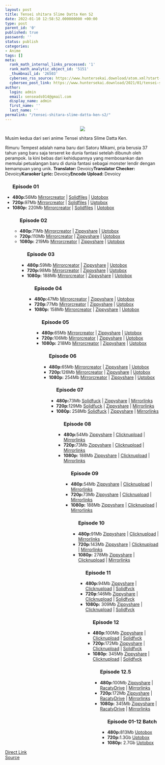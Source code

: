 ```yaml
---
layout: post
title: Tensei shitara Slime Datta Ken S2
date: 2022-01-10 12:58:52.000000000 +00:00
type: post
parent_id: '0'
published: true
password: ''
status: publish
categories:
- Anime
tags: []
meta:
  rank_math_internal_links_processed: '1'
  rank_math_analytic_object_id: '5151'
  _thumbnail_id: '26503'
  cyberseo_rss_source: https://www.huntersekai.download/atom.xml?start-index=1
  cyberseo_post_link: https://www.huntersekai.download/2021/01/tensei-shitara-slime-datta-ken-s2.html
author:
  login: admin
  email: senseads014@gmail.com
  display_name: admin
  first_name: ''
  last_name: ''
permalink: "/tensei-shitara-slime-datta-ken-s2/"
---
```

<p> <a class="popup" data-target="39551"></a>
<div dir="ltr" style="text-align: left;" trbidi="on">
<div class="separator" style="clear: both; text-align: center;"><a href="https://1.bp.blogspot.com/-WqNSIl7i6_Y/YAB4iP9TtGI/AAAAAAAACUQ/7Ibx63ELwvU748Vdkg_2TT2pVXSsG13KQCLcBGAsYHQ/s2048/tensura2poster.jpg" style="margin-left: 1em; margin-right: 1em;"><img border="0" data-original-height="318" data-original-width="225" src="{{ site.baseurl }}/assets/2022/01/tensura2poster.jpg" /></a></div>
<p>Musim kedua dari seri anime Tensei shitara Slime Datta Ken.</p>
<p>Rimuru Tempest adalah nama baru dari Satoru Mikami, pria berusia 37 tahun yang baru saja terseret ke dunia fantasi setelah dibunuh oleh perampok. Ia kini bebas dari kehidupannya yang membosankan dan memulai petualangan baru di dunia fantasi sebagai monster lendir dengan kemampuan yang unik.<a name="more"></a>
<pekerja><b>Translator: </b><span>Devoicy</span><b>Translator Checker: </b><span>Devoicy</span><b>Karaoker Lyric: </b><span>Devoicy</span><b>Encode Upload: </b><span>Devoicy</span></pekerja>
<div class="dl">
<ul />
<h3>Episode 01</h3>
<li><b>480p:</b><span id="size">56Mb</span> <a href="https://apk.miuiku.com/KLQkdT4" target="_blank" rel="noopener">Mirrorcreator</a> | <a href="https://apk.miuiku.com/oO4s" target="_blank" rel="noopener">Solidfiles</a> |&nbsp;<a href="https://www.shrinkads.com/LAmxk" target="_blank" rel="noopener">Uptobox</a></li>
<li><b>720p:</b><span id="size">97Mb</span> <a href="https://apk.miuiku.com/SQaYPUMr" target="_blank" rel="noopener">Mirrorcreator</a> | <a href="https://apk.miuiku.com/gPIm" target="_blank" rel="noopener">Solidfiles</a> |&nbsp;<a href="https://www.shrinkads.com/tGvkRd" target="_blank" rel="noopener">Uptobox</a></li>
<li><b>1080p:</b> <span id="size">220Mb</span> <a href="https://apk.miuiku.com/wsGr9o82wC" target="_blank" rel="noopener">Mirrorcreator</a> | <a href="https://apk.miuiku.com/1vRqHe46Z" target="_blank" rel="noopener">Solidfiles</a> |&nbsp;<a href="https://www.shrinkads.com/HsW9Wke" target="_blank" rel="noopener">Uptobox</a></li>
<ul />
<h3>Episode 02</h3>
<li><b>480p:</b><span id="size">71Mb</span> <a href="https://apk.miuiku.com/aqmEUlJa5" target="_blank" rel="noopener">Mirrorcreator</a> | <a href="https://apk.miuiku.com/j99Fm8ECZm" target="_blank" rel="noopener">Zippyshare</a> |&nbsp;<a href="https://www.shrinkads.com/74qLV5l" target="_blank" rel="noopener">Uptobox</a></li>
<li><b>720p:</b><span id="size">110Mb</span> <a href="https://apk.miuiku.com/HB22" target="_blank" rel="noopener">Mirrorcreator</a> | <a href="https://apk.miuiku.com/s0Kg4rNyTQ" target="_blank" rel="noopener">Zippyshare</a> |&nbsp;<a href="https://www.shrinkads.com/AdqNrLm" target="_blank" rel="noopener">Uptobox</a></li>
<li><b>1080p:</b> <span id="size">219Mb</span> <a href="https://apk.miuiku.com/K7Drd2Qe" target="_blank" rel="noopener">Mirrorcreator</a> | <a href="https://apk.miuiku.com/VPHG2WNW" target="_blank" rel="noopener">Zippyshare</a> |&nbsp;<a href="https://www.shrinkads.com/SXgz" target="_blank" rel="noopener">Uptobox</a></li>
<ul />
<h3>Episode 03</h3>
<li><b>480p:</b><span id="size">59Mb</span> <a href="https://mobilelegends.shop/G0xqKNh" target="_blank" rel="noopener">Mirrorcreator</a> | <a href="https://apkmodif.com/o0A4gmGy" target="_blank" rel="noopener">Zippyshare</a> |&nbsp;<a href="https://www.shrinkads.com/ygh7MF" target="_blank" rel="noopener">Uptobox</a></li>
<li><b>720p:</b><span id="size">98Mb</span> <a href="https://mobilelegends.shop/vSd" target="_blank" rel="noopener">Mirrorcreator</a> | <a href="https://apkmodif.com/ZiA" target="_blank" rel="noopener">Zippyshare</a> |&nbsp;<a href="https://www.shrinkads.com/PjNMoH" target="_blank" rel="noopener">Uptobox</a></li>
<li><b>1080p:</b> <span id="size">188Mb</span> <a href="https://linkerload.com/2rtHu5NS" target="_blank" rel="noopener">Mirrorcreator</a> | <a href="https://linkerload.com/C6z" target="_blank" rel="noopener">Zippyshare</a> |&nbsp;<a href="https://www.shrinkads.com/qQQPj3" target="_blank" rel="noopener">Uptobox</a></li>
<ul />
<h3>Episode 04</h3>
<li><b>480p:</b><span id="size">47Mb</span> <a href="https://www.shrinkads.com/wzOb" target="_blank" rel="noopener">Mirrorcreator</a> | <a href="https://www.shrinkads.com/Ztzc" target="_blank" rel="noopener">Zippyshare</a> |&nbsp;<a href="https://www.shrinkads.com/ZJFJ1KwF" target="_blank" rel="noopener">Uptobox</a></li>
<li><b>720p:</b><span id="size">77Mb</span> <a href="https://www.shrinkads.com/0ehEHk" target="_blank" rel="noopener">Mirrorcreator</a> | <a href="https://www.shrinkads.com/pdR91nPa" target="_blank" rel="noopener">Zippyshare</a> |&nbsp;<a href="https://www.shrinkads.com/28qrnJ" target="_blank" rel="noopener">Uptobox</a></li>
<li><b>1080p:</b> <span id="size">158Mb</span> <a href="https://www.shrinkads.com/1Rgf" target="_blank" rel="noopener">Mirrorcreator</a> | <a href="https://www.shrinkads.com/K716" target="_blank" rel="noopener">Zippyshare</a> |&nbsp;<a href="https://www.shrinkads.com/JlAfZMIm" target="_blank" rel="noopener">Uptobox</a></li>
<ul />
<h3>Episode 05</h3>
<li><b>480p:</b><span id="size">65Mb</span> <a href="https://www.shrinkads.com/Kn7AB5D4" target="_blank" rel="noopener">Mirrorcreator</a> | <a href="https://www.shrinkads.com/2XBA1z" target="_blank" rel="noopener">Zippyshare</a> | <a href="https://www.shrinkads.com/JTEHTL" target="_blank" rel="noopener">Uptobox</a></li>
<li><b>720p:</b><span id="size">106Mb</span> <a href="https://www.shrinkads.com/UtpEKx" target="_blank" rel="noopener">Mirrorcreator</a> | <a href="https://www.shrinkads.com/slABvdk" target="_blank" rel="noopener">Zippyshare</a> | <a href="https://www.shrinkads.com/9HbU" target="_blank" rel="noopener">Uptobox</a></li>
<li><b>1080p:</b> <span id="size">218Mb</span> <a href="https://shrinkads.com/veVw" target="_blank" rel="noopener">Mirrorcreator</a> | <a href="https://shrinkads.com/JjhZ" target="_blank" rel="noopener">Zippyshare</a> | <a href="https://shrinkads.com/z1Cd" target="_blank" rel="noopener">Uptobox</a></li>
<ul />
<h3>Episode 06</h3>
<li><b>480p:</b><span id="size">65Mb</span> <a href="https://www.shrinkads.com/9kD4ocWC" target="_blank" rel="noopener">Mirrorcreator</a> | <a href="https://www.shrinkads.com/cHN3Z" target="_blank" rel="noopener">Zippyshare</a> | <a href="https://www.shrinkads.com/sqJycyE" target="_blank" rel="noopener">Uptobox</a></li>
<li><b>720p:</b><span id="size">126Mb</span> <a href="https://www.shrinkads.com/5kGRXK8" target="_blank" rel="noopener">Mirrorcreator</a> | <a href="https://www.shrinkads.com/pnTKdID" target="_blank" rel="noopener">Zippyshare</a> | <a href="https://www.shrinkads.com/GmdDL1" target="_blank" rel="noopener">Uptobox</a></li>
<li><b>1080p:</b> <span id="size">254Mb</span> <a href="https://www.shrinkads.com/An6A" target="_blank" rel="noopener">Mirrorcreator</a> | <a href="https://www.shrinkads.com/sQULW" target="_blank" rel="noopener">Zippyshare</a> | <a href="https://www.shrinkads.com/mtl8y6Q" target="_blank" rel="noopener">Uptobox</a></li>
<ul />
<h3>Episode 07</h3>
<li><b>480p:</b><span id="size">73Mb</span> <a href="https://www.shrinkads.com/st?api=151fae2e8a94c4aa8f471b93f8f17e6696dc3383&amp;url=https://www.solidfiles.com/v/55mRdyNWyZDkx" target="" rel="noopener">Solidfuck</a> | <a href="https://www.shrinkads.com/st?api=151fae2e8a94c4aa8f471b93f8f17e6696dc3383&amp;url=https://www80.zippyshare.com/v/7y3Eh1SY/file.html" target="" rel="noopener">Zippyshare</a> | <a href="https://www.shrinkads.com/st?api=151fae2e8a94c4aa8f471b93f8f17e6696dc3383&amp;url=https://mir.cr/1TYPYOHA" target="" rel="noopener">Mirrorlinks</a></li>
<li><b>720p:</b><span id="size">129Mb</span> <a href="https://www.shrinkads.com/st?api=151fae2e8a94c4aa8f471b93f8f17e6696dc3383&amp;url=https://www.solidfiles.com/v/j6DZQLKzNQdDA" target="" rel="noopener">Solidfuck</a> | <a href="https://www.shrinkads.com/st?api=151fae2e8a94c4aa8f471b93f8f17e6696dc3383&amp;url=https://www80.zippyshare.com/v/YclLJibI/file.html" target="" rel="noopener">Zippyshare</a> | <a href="https://www.shrinkads.com/st?api=151fae2e8a94c4aa8f471b93f8f17e6696dc3383&amp;url=https://mir.cr/0LNWOCOQ" target="" rel="noopener">Mirrorlinks</a></li>
<li><b>1080p:</b> <span id="size">258Mb</span> <a href="https://www.shrinkads.com/st?api=151fae2e8a94c4aa8f471b93f8f17e6696dc3383&amp;url=https://www.solidfiles.com/v/yZznBa32agNLg" target="" rel="noopener">Solidfuck</a> | <a href="https://www.shrinkads.com/st?api=151fae2e8a94c4aa8f471b93f8f17e6696dc3383&amp;url=https://www88.zippyshare.com/v/iTaHIa7c/file.html" target="" rel="noopener">Zippyshare</a> | <a href="https://www.shrinkads.com/st?api=151fae2e8a94c4aa8f471b93f8f17e6696dc3383&amp;url=https://www.mirrored.to/files/M7JH0MNC/[HunterSekai]_Tensura_S2_07_id_[1080p]_FHD.mkv_links" target="" rel="noopener">Mirrorlinks</a></li>
<ul />
<h3>Episode 08</h3>
<li><b>480p:</b><span id="size">54Mb</span> <a href="https://www.shrinkads.com/st?api=151fae2e8a94c4aa8f471b93f8f17e6696dc3383&amp;url=https://www74.zippyshare.com/v/rlZzGblO/file.html" target="" rel="noopener">Zippyshare</a> | <a href="https://www.shrinkads.com/st?api=151fae2e8a94c4aa8f471b93f8f17e6696dc3383&amp;url=https://clicknupload.co/x6kd97r2y0yh" target="" rel="noopener">Clicknupload</a> | <a href="https://www.shrinkads.com/st?api=151fae2e8a94c4aa8f471b93f8f17e6696dc3383&amp;url=https://www.mirrored.to/files/PTLOE7VQ/[HunterSekai]_Tensura_S2_08_id_[480p]_SD.mkv_links" target="" rel="noopener">Mirrorlinks</a></li>
<li><b>720p:</b><span id="size">73Mb</span> <a href="https://www.shrinkads.com/st?api=151fae2e8a94c4aa8f471b93f8f17e6696dc3383&amp;url=https://www74.zippyshare.com/v/DS0gWPsu/file.html" target="" rel="noopener">Zippyshare</a> | <a href="https://www.shrinkads.com/st?api=151fae2e8a94c4aa8f471b93f8f17e6696dc3383&amp;url=https://clicknupload.co/y8kwc7nmxx2s" target="" rel="noopener">Clicknupload</a> | <a href="https://www.shrinkads.com/st?api=151fae2e8a94c4aa8f471b93f8f17e6696dc3383&amp;url=https://www.mirrored.to/files/VXYPI3ZM/[HunterSekai]_Tensura_S2_08_id_[720p]_HD.mkv_links" target="" rel="noopener">Mirrorlinks</a></li>
<li><b>1080p:</b> <span id="size">188Mb</span> <a href="https://www.shrinkads.com/st?api=151fae2e8a94c4aa8f471b93f8f17e6696dc3383&amp;url=https://www74.zippyshare.com/v/zcxmIEey/file.html" target="" rel="noopener">Zippyshare</a> | <a href="https://www.shrinkads.com/st?api=151fae2e8a94c4aa8f471b93f8f17e6696dc3383&amp;url=https://clicknupload.co/w0763r4kr8kc" target="" rel="noopener">Clicknupload</a> | <a href="https://www.shrinkads.com/st?api=151fae2e8a94c4aa8f471b93f8f17e6696dc3383&amp;url=https://www.mirrored.to/files/FYMXBUMP/[HunterSekai]_Tensura_S2_08_id_[1080p]_FHD.mkv_links" target="" rel="noopener">Mirrorlinks</a></li>
<ul />
<h3>Episode 09</h3>
<li><b>480p:</b><span id="size">54Mb</span> <a href="https://www.shrinkads.com/st?api=151fae2e8a94c4aa8f471b93f8f17e6696dc3383&amp;url=https://www65.zippyshare.com/v/sFXrQihG/file.html" target="" rel="noopener">Zippyshare</a> | <a href="https://www.shrinkads.com/st?api=151fae2e8a94c4aa8f471b93f8f17e6696dc3383&amp;url=https://clicknupload.co/xl67zy8wxkbq" target="" rel="noopener">Clicknupload</a> | <a href="https://www.shrinkads.com/st?api=151fae2e8a94c4aa8f471b93f8f17e6696dc3383&amp;url=https://mir.cr/F8SLQSUC" target="" rel="noopener">Mirrorlinks</a></li>
<li><b>720p:</b><span id="size">73Mb</span> <a href="https://www.shrinkads.com/st?api=151fae2e8a94c4aa8f471b93f8f17e6696dc3383&amp;url=https://www65.zippyshare.com/v/oYQwrg5e/file.html" target="" rel="noopener">Zippyshare</a> | <a href="https://www.shrinkads.com/st?api=151fae2e8a94c4aa8f471b93f8f17e6696dc3383&amp;url=https://clicknupload.co/s9yhgh3ppdym" target="" rel="noopener">Clicknupload</a> | <a href="https://www.shrinkads.com/st?api=151fae2e8a94c4aa8f471b93f8f17e6696dc3383&amp;url=https://mir.cr/RXZKHRWW" target="" rel="noopener">Mirrorlinks</a></li>
<li><b>1080p:</b> <span id="size">188Mb</span> <a href="https://www.shrinkads.com/st?api=151fae2e8a94c4aa8f471b93f8f17e6696dc3383&amp;url=https://www51.zippyshare.com/v/HgV73alX/file.html" target="" rel="noopener">Zippyshare</a> | <a href="https://www.shrinkads.com/st?api=151fae2e8a94c4aa8f471b93f8f17e6696dc3383&amp;url=https://clicknupload.co/g406qc04lw2z" target="" rel="noopener">Clicknupload</a> | <a href="https://www.shrinkads.com/st?api=151fae2e8a94c4aa8f471b93f8f17e6696dc3383&amp;url=https://mir.cr/1AMR5U9A" target="" rel="noopener">Mirrorlinks</a></li>
<ul />
<h3>Episode 10</h3>
<li><b>480p:</b><span id="size">91Mb</span> <a href="https://shrinkads.com/0hYn0qsM" target="" rel="noopener">Zippyshare</a> | <a href="https://shrinkads.com/ZEfKpwJ" target="" rel="noopener">Clicknupload</a> | <a href="https://shrinkads.com/xcCVX" target="" rel="noopener">Mirrorlinks</a></li>
<li><b>720p:</b><span id="size">143Mb</span> <a href="https://shrinkads.com/66ic7" target="" rel="noopener">Zippyshare</a> | <a href="https://shrinkads.com/o0S8aTV" target="" rel="noopener">Clicknupload</a> | <a href="https://shrinkads.com/HtbW" target="" rel="noopener">Mirrorlinks</a></li>
<li><b>1080p:</b> <span id="size">278Mb</span> <a href="https://shrinkads.com/cso9fmxb" target="" rel="noopener">Zippyshare</a> | <a href="https://shrinkads.com/6YOd3mOE" target="" rel="noopener">Clicknupload</a> | <a href="https://shrinkads.com/MP1mhDfP" target="" rel="noopener">Mirrorlinks</a></li>
<ul />
<h3>Episode 11</h3>
<li><b>480p:</b><span id="size">94Mb</span> <a href="https://www.shrinkads.com/HoMzOc" target="" rel="noopener">Zippyshare</a> | <a href="https://www.shrinkads.com/4Qjhs" target="" rel="noopener">Clicknupload</a> | <a href="https://www.shrinkads.com/1L7L6e6b" target="" rel="noopener">Solidfvck</a></li>
<li><b>720p:</b><span id="size">146Mb</span> <a href="https://www.shrinkads.com/ol8s8" target="" rel="noopener">Zippyshare</a> | <a href="https://www.shrinkads.com/sBwjJ85w" target="" rel="noopener">Clicknupload</a> | <a href="https://www.shrinkads.com/VUm5" target="" rel="noopener">Solidfvck</a></li>
<li><b>1080p:</b> <span id="size">309Mb</span> <a href="https://www.shrinkads.com/WbJKf" target="" rel="noopener">Zippyshare</a> | <a href="https://www.shrinkads.com/Efzq" target="" rel="noopener">Clicknupload</a> | <a href="https://www.shrinkads.com/XT9W" target="" rel="noopener">Solidfvck</a></li>
<ul />
<h3>Episode 12</h3>
<li><b>480p:</b><span id="size">100Mb</span> <a href="https://www.shrinkads.com/st?api=151fae2e8a94c4aa8f471b93f8f17e6696dc3383&url=https://www12.zippyshare.com/v/dPwTpM5l/file.html" target="" rel="noopener">Zippyshare</a> | <a href="https://www.shrinkads.com/st?api=151fae2e8a94c4aa8f471b93f8f17e6696dc3383&url=https://clicknupload.co/14kdgh170soe" target="" rel="noopener">Clicknupload</a> | <a href="https://www.shrinkads.com/st?api=151fae2e8a94c4aa8f471b93f8f17e6696dc3383&url=https://mir.cr/0UKMJP23" target="" rel="noopener">Solidfvck</a></li>
<li><b>720p:</b><span id="size">172Mb</span> <a href="https://www.shrinkads.com/st?api=151fae2e8a94c4aa8f471b93f8f17e6696dc3383&url=https://www12.zippyshare.com/v/EH9v1Z4H/file.html" target="" rel="noopener">Zippyshare</a> | <a href="https://www.shrinkads.com/st?api=151fae2e8a94c4aa8f471b93f8f17e6696dc3383&url=https://clicknupload.co/wliqrmw2969u" target="" rel="noopener">Clicknupload</a> | <a href="https://www.shrinkads.com/st?api=151fae2e8a94c4aa8f471b93f8f17e6696dc3383&url=https://mir.cr/C5RADOTC" target="" rel="noopener">Solidfvck</a></li>
<li><b>1080p:</b> <span id="size">345Mb</span> <a href="https://www.shrinkads.com/st?api=151fae2e8a94c4aa8f471b93f8f17e6696dc3383&url=https://www12.zippyshare.com/v/8ebgzmY4/file.html" target="" rel="noopener">Zippyshare</a> | <a href="https://www.shrinkads.com/st?api=151fae2e8a94c4aa8f471b93f8f17e6696dc3383&url=https://clicknupload.co/jkgsf1fy7nhr" target="" rel="noopener">Clicknupload</a> | <a href="https://www.shrinkads.com/st?api=151fae2e8a94c4aa8f471b93f8f17e6696dc3383&url=https://mir.cr/V4MLE1YQ" target="" rel="noopener">Solidfvck</a></li>
<ul />
<h3>Episode 12.5</h3>
<li><b>480p:</b><span id="size">100Mb</span> <a href="https://www.shrinkads.com/st?api=151fae2e8a94c4aa8f471b93f8f17e6696dc3383&url=https://www16.zippyshare.com/v/F8Uycx5C/file.html" target="" rel="noopener">Zippyshare</a> | <a href="https://www.shrinkads.com/st?api=151fae2e8a94c4aa8f471b93f8f17e6696dc3383&url=https://racaty.net/3gv8lnp5qxvi" target="" rel="noopener">RacatyDrive</a> | <a href="https://www.shrinkads.com/st?api=151fae2e8a94c4aa8f471b93f8f17e6696dc3383&url=https://mir.cr/0SUO6LGG" target="" rel="noopener">Mirrorlinks</a></li>
<li><b>720p:</b><span id="size">172Mb</span> <a href="https://www.shrinkads.com/st?api=151fae2e8a94c4aa8f471b93f8f17e6696dc3383&url=https://www16.zippyshare.com/v/9zJXHDQM/file.html" target="" rel="noopener">Zippyshare</a> | <a href="https://www.shrinkads.com/st?api=151fae2e8a94c4aa8f471b93f8f17e6696dc3383&url=https://racaty.net/hojaixrh0rlt" target="" rel="noopener">RacatyDrive</a> | <a href="https://www.shrinkads.com/st?api=151fae2e8a94c4aa8f471b93f8f17e6696dc3383&url=https://mir.cr/1JZCMSUX" target="" rel="noopener">Mirrorlinks</a></li>
<li><b>1080p:</b> <span id="size">345Mb</span> <a href="https://www.shrinkads.com/st?api=151fae2e8a94c4aa8f471b93f8f17e6696dc3383&url=https://www16.zippyshare.com/v/yqBl9T5L/file.html" target="" rel="noopener">Zippyshare</a> | <a href="https://www.shrinkads.com/st?api=151fae2e8a94c4aa8f471b93f8f17e6696dc3383&url=https://racaty.net/cdkv3ulu0lwo" target="" rel="noopener">RacatyDrive</a> | <a href="https://www.shrinkads.com/st?api=151fae2e8a94c4aa8f471b93f8f17e6696dc3383&url=https://mir.cr/0UCD70OG" target="" rel="noopener">Mirrorlinks</a></li>
<ul />
<h3>Episode 01-12 Batch</h3>
<li><b>480p:</b><span id="size">813Mb</span> <a href="https://www.shrinkads.com/st?api=151fae2e8a94c4aa8f471b93f8f17e6696dc3383&url=https://bit.ly/2Rc5Hza" target="" rel="noopener">Uptobox</a></li>
<li><b>720p:</b><span id="size">1.3Gb</span> <a href="https://www.shrinkads.com/st?api=151fae2e8a94c4aa8f471b93f8f17e6696dc3383&url=https://bit.ly/2Rc5Hza" target="" rel="noopener">Uptobox</a></li>
<li><b>1080p:</b> <span id="size">2.7Gb</span> <a href="https://www.shrinkads.com/st?api=151fae2e8a94c4aa8f471b93f8f17e6696dc3383&url=https://bit.ly/2Rc5Hza" target="" rel="noopener">Uptobox</a></li>
</div>
</div>
<link rel="stylesheet" href="https://cdnjs.cloudflare.com/ajax/libs/font-awesome/4.7.0/css/font-awesome.min.css" />
<div class="divbtn"> <a href="https://handymansurrender.com/fihup8buzv?key=94550f7ce39444073321dde3b8782f97" class="btn"><i class="fa fa-download"></i> Direct Link</a> <br /><a href="https://www.huntersekai.download/2021/01/tensei-shitara-slime-datta-ken-s2.html">Source</a> </div>
